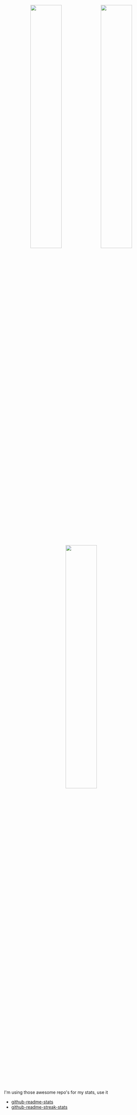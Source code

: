  <p align="center">
  <img width="45%" src="https://github-readme-stats.vercel.app/api?username=jonhteper&count_private=true&show_icons=true&theme=github_dark&icon_color=FFFFFF" />
  <img width="45%" src="https://github-readme-streak-stats.herokuapp.com/?user=jonhteper&theme=github-dark&date_format=j%2Fn%5B%2FY%5D&border=DDDDDD&sideLabels=DDDDDD&stroke=DDDDDD&dates=DDDDDD&ring=FB8D00&fire=FB8D00&background=0D1117" />
  <img width="45%" src="https://github-readme-stats.vercel.app/api/top-langs/?username=jonhteper&layout=compact&theme=github_dark" />
</p>

I'm using those awesome repo's for my stats, use it
* [github-readme-stats](https://github.com/anuraghazra/github-readme-stats)
* [github-readme-streak-stats](https://github.com/DenverCoder1/github-readme-streak-stats)
